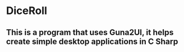 # DiceRoll
## This is a program that uses Guna2UI, it helps create simple desktop applications in C Sharp
